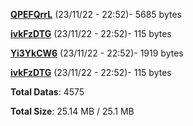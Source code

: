 [**QPEFQrrL**](/data/QPEFQrrL.txt) (23/11/22 - 22:52)- 5685 bytes

[**ivkFzDTG**](/data/ivkFzDTG.txt) (23/11/22 - 22:52)- 115 bytes

[**Yi3YkCW6**](/data/Yi3YkCW6.txt) (23/11/22 - 22:52)- 1919 bytes

[**ivkFzDTG**](/data/ivkFzDTG.txt) (23/11/22 - 22:52)- 115 bytes

**Total Datas**: 4575

**Total Size**: 25.14 MB / 25.1 MB